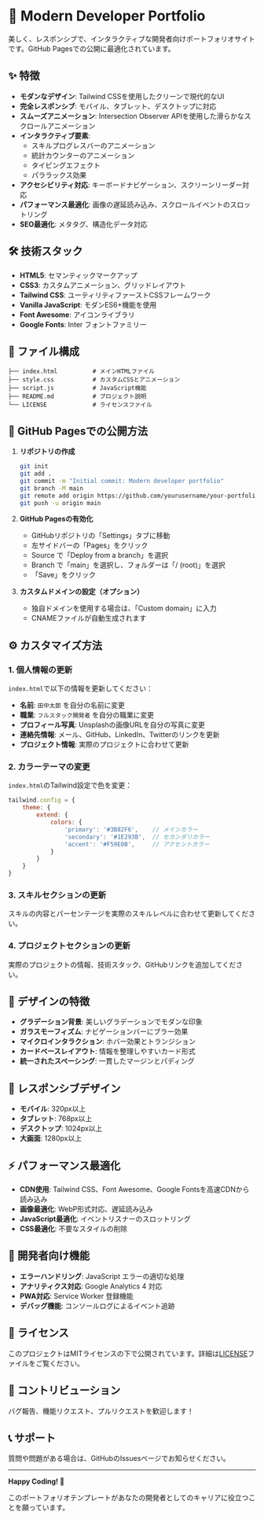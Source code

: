 # 🚀 Modern Developer Portfolio

美しく、レスポンシブで、インタラクティブな開発者向けポートフォリオサイトです。GitHub Pagesでの公開に最適化されています。

## ✨ 特徴

- **モダンなデザイン**: Tailwind CSSを使用したクリーンで現代的なUI
- **完全レスポンシブ**: モバイル、タブレット、デスクトップに対応
- **スムーズアニメーション**: Intersection Observer APIを使用した滑らかなスクロールアニメーション
- **インタラクティブ要素**: 
  - スキルプログレスバーのアニメーション
  - 統計カウンターのアニメーション
  - タイピングエフェクト
  - パララックス効果
- **アクセシビリティ対応**: キーボードナビゲーション、スクリーンリーダー対応
- **パフォーマンス最適化**: 画像の遅延読み込み、スクロールイベントのスロットリング
- **SEO最適化**: メタタグ、構造化データ対応

## 🛠️ 技術スタック

- **HTML5**: セマンティックマークアップ
- **CSS3**: カスタムアニメーション、グリッドレイアウト
- **Tailwind CSS**: ユーティリティファーストCSSフレームワーク
- **Vanilla JavaScript**: モダンES6+機能を使用
- **Font Awesome**: アイコンライブラリ
- **Google Fonts**: Inter フォントファミリー

## 📁 ファイル構成

```
├── index.html          # メインHTMLファイル
├── style.css           # カスタムCSSとアニメーション
├── script.js           # JavaScript機能
├── README.md           # プロジェクト説明
└── LICENSE             # ライセンスファイル
```

## 🚀 GitHub Pagesでの公開方法

1. **リポジトリの作成**
   ```bash
   git init
   git add .
   git commit -m "Initial commit: Modern developer portfolio"
   git branch -M main
   git remote add origin https://github.com/yourusername/your-portfolio.git
   git push -u origin main
   ```

2. **GitHub Pagesの有効化**
   - GitHubリポジトリの「Settings」タブに移動
   - 左サイドバーの「Pages」をクリック
   - Source で「Deploy from a branch」を選択
   - Branch で「main」を選択し、フォルダーは「/ (root)」を選択
   - 「Save」をクリック

3. **カスタムドメインの設定（オプション）**
   - 独自ドメインを使用する場合は、「Custom domain」に入力
   - CNAMEファイルが自動生成されます

## ⚙️ カスタマイズ方法

### 1. 個人情報の更新

`index.html`で以下の情報を更新してください：

- **名前**: `田中太郎` を自分の名前に変更
- **職業**: `フルスタック開発者` を自分の職業に変更
- **プロフィール写真**: Unsplashの画像URLを自分の写真に変更
- **連絡先情報**: メール、GitHub、LinkedIn、Twitterのリンクを更新
- **プロジェクト情報**: 実際のプロジェクトに合わせて更新

### 2. カラーテーマの変更

`index.html`のTailwind設定で色を変更：

```javascript
tailwind.config = {
    theme: {
        extend: {
            colors: {
                'primary': '#3B82F6',    // メインカラー
                'secondary': '#1E293B',  // セカンダリカラー
                'accent': '#F59E0B',     // アクセントカラー
            }
        }
    }
}
```

### 3. スキルセクションの更新

スキルの内容とパーセンテージを実際のスキルレベルに合わせて更新してください。

### 4. プロジェクトセクションの更新

実際のプロジェクトの情報、技術スタック、GitHubリンクを追加してください。

## 🎨 デザインの特徴

- **グラデーション背景**: 美しいグラデーションでモダンな印象
- **ガラスモーフィズム**: ナビゲーションバーにブラー効果
- **マイクロインタラクション**: ホバー効果とトランジション
- **カードベースレイアウト**: 情報を整理しやすいカード形式
- **統一されたスペーシング**: 一貫したマージンとパディング

## 📱 レスポンシブデザイン

- **モバイル**: 320px以上
- **タブレット**: 768px以上
- **デスクトップ**: 1024px以上
- **大画面**: 1280px以上

## ⚡ パフォーマンス最適化

- **CDN使用**: Tailwind CSS、Font Awesome、Google Fontsを高速CDNから読み込み
- **画像最適化**: WebP形式対応、遅延読み込み
- **JavaScript最適化**: イベントリスナーのスロットリング
- **CSS最適化**: 不要なスタイルの削除

## 🔧 開発者向け機能

- **エラーハンドリング**: JavaScript エラーの適切な処理
- **アナリティクス対応**: Google Analytics 4 対応
- **PWA対応**: Service Worker 登録機能
- **デバッグ機能**: コンソールログによるイベント追跡

## 📄 ライセンス

このプロジェクトはMITライセンスの下で公開されています。詳細は[LICENSE](LICENSE)ファイルをご覧ください。

## 🤝 コントリビューション

バグ報告、機能リクエスト、プルリクエストを歓迎します！

## 📞 サポート

質問や問題がある場合は、GitHubのIssuesページでお知らせください。

---

**Happy Coding! 🎉**

このポートフォリオテンプレートがあなたの開発者としてのキャリアに役立つことを願っています。